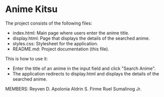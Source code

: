 # Anime Kitsu

The project consists of the following files:

- index.html: Main page where users enter the anime title.
- display.html: Page that displays the details of the searched anime.
- styles.css: Stylesheet for the application.
- README.md: Project documentation (this file).

This is how to use it:

- Enter the title of an anime in the input field and click "Search Anime".
- The application redirects to display.html and displays the details of the searched anime.


MEMBERS:
Reyven D. Apolonia
Aldrin S. Firme
Ruel Sumalinog Jr.
